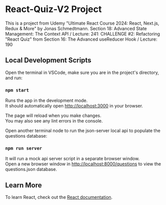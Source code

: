 # React-Quiz-V2 Project

This is a project from Udemy "Ultimate React Course 2024: React, Next.js, Redux & More" by Jonas Schmedtmann.
Section 18: Advanced State Management: The Context API / Lecture: 241: CHALLENGE #2: Refactoring "React Quiz" from Section 16: The Advanced useReducer Hook / Lecture: 190

## Local Development Scripts

Open the terminal in VSCode, make sure you are in the project's directory, and run:

### `npm start`

Runs the app in the development mode.\
It should automatically open [http://localhost:3000](http://localhost:3000) in your browser.

The page will reload when you make changes.\
You may also see any lint errors in the console.

Open another terminal node to run the json-server local api to populate the questions database:

### `npm run server`

It will run a mock api server script in a separate browser window.\
Open a new browser window in [http://localhost:8000/questions](http://localhost:8000/questions) to view the questions.json database.

## Learn More

To learn React, check out the [React documentation](https://reactjs.org/).
